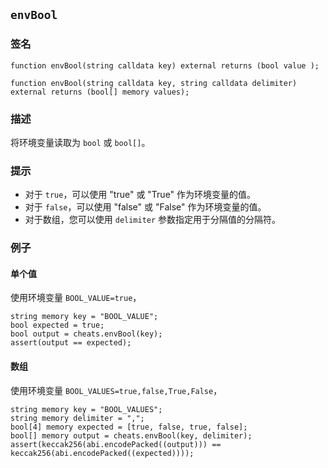## `envBool`

### 签名

```solidity
function envBool(string calldata key) external returns (bool value );
```

```solidity
function envBool(string calldata key, string calldata delimiter) external returns (bool[] memory values);
```

### 描述

将环境变量读取为 `bool` 或 `bool[]`。

### 提示

- 对于 `true`，可以使用 "true" 或 "True" 作为环境变量的值。
- 对于 `false`，可以使用 "false" 或 "False" 作为环境变量的值。
- 对于数组，您可以使用 `delimiter` 参数指定用于分隔值的分隔符。

### 例子

#### 单个值
使用环境变量 `BOOL_VALUE=true`，
```solidity
string memory key = "BOOL_VALUE";
bool expected = true;
bool output = cheats.envBool(key);
assert(output == expected);
```

#### 数组
使用环境变量 `BOOL_VALUES=true,false,True,False`，
```solidity
string memory key = "BOOL_VALUES";
string memory delimiter = ",";
bool[4] memory expected = [true, false, true, false];
bool[] memory output = cheats.envBool(key, delimiter);
assert(keccak256(abi.encodePacked((output))) == keccak256(abi.encodePacked((expected))));
```